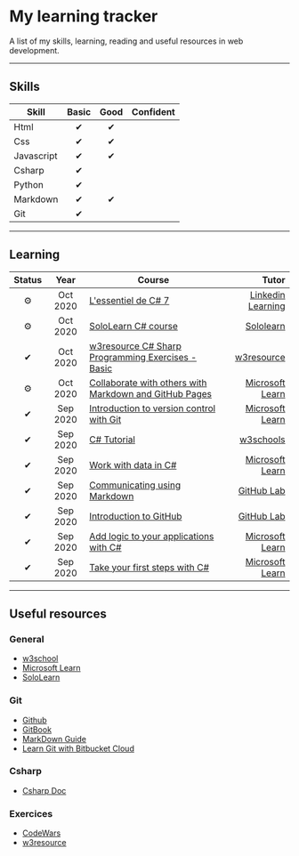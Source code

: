 # My learning tracker

A list of my skills, learning, reading and useful resources in web development.

***

## Skills

Skill | Basic | Good | Confident
--- | :---: | :---: | :---:
Html | ✔ | ✔ | |
Css | ✔ | ✔ | |
Javascript | ✔ | ✔ | |
Csharp | ✔ | | |
Python | ✔ | | |
Markdown | ✔ | ✔ | |
Git | ✔ | | |

***

## Learning

Status | Year | Course | Tutor
:---: | :---: | --- | ---:
⚙| Oct 2020 | [L'essentiel de C# 7](https://www.linkedin.com/learning/l-essentiel-de-c-sharp-7-2?originalSubdomain=fr) | [Linkedin Learning](https://www.linkedin.com/learning/)
⚙| Oct 2020 | [SoloLearn C# course](https://www.sololearn.com/Course/CSharp/) | [Sololearn](https://www.sololearn.com/)
✔| Oct 2020 | [w3resource C# Sharp Programming Exercises - Basic](https://www.w3resource.com/csharp-exercises/) | [w3resource](https://www.w3resource.com/)
⚙| Oct 2020 | [Collaborate with others with Markdown and GitHub Pages](https://docs.microsoft.com/en-us/learn/paths/collaborate-markdown-github-pages/) | [Microsoft Learn](https://docs.microsoft.com/en-us/learn/)
✔| Sep 2020 | [Introduction to version control with Git](https://docs.microsoft.com/fr-fr/learn/paths/intro-to-vc-git/) | [Microsoft Learn](https://docs.microsoft.com/en-us/learn/)
✔| Sep 2020 | [C# Tutorial](https://www.w3schools.com/cs/default.asp) | [w3schools](https://www.w3schools.com)
✔| Sep 2020 | [Work with data in C#](https://docs.microsoft.com/en-us/learn/paths/csharp-data/) | [Microsoft Learn](https://docs.microsoft.com/en-us/learn/)
✔| Sep 2020 | [Communicating using Markdown](https://lab.github.com/githubtraining/communicating-using-markdown) | [GitHub Lab](https://lab.github.com/)
✔| Sep 2020 | [Introduction to GitHub](https://lab.github.com/githubtraining/introduction-to-github) | [GitHub Lab](https://lab.github.com/)
✔| Sep 2020 | [Add logic to your applications with C#](https://docs.microsoft.com/en-us/learn/paths/csharp-logic/) | [Microsoft Learn](https://docs.microsoft.com/en-us/learn/)
✔| Sep 2020 | [Take your first steps with C#](https://docs.microsoft.com/en-us/learn/paths/csharp-first-steps/) | [Microsoft Learn](https://docs.microsoft.com/en-us/learn/)

<!--
## Projects
-->

***

## Useful resources

### General

* [w3school](https://www.w3schools.com)
* [Microsoft Learn](https://docs.microsoft.com/en-us/learn/)
* [SoloLearn](https://www.sololearn.com/)

### Git

* [Github](https://guides.github.com/)
* [GitBook](https://git-scm.com/book/en/v2)
* [MarkDown Guide](https://www.markdownguide.org/basic-syntax)
* [Learn Git with Bitbucket Cloud](https://www.atlassian.com/git/tutorials/learn-git-with-bitbucket-cloud)

### Csharp

* [Csharp Doc](https://docs.microsoft.com/en-us/)

### Exercices

* [CodeWars](https://www.codewars.com/)
* [w3resource](https://www.w3resource.com/)
